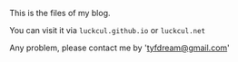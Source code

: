 This is the files of my blog.

You can visit it via `luckcul.github.io` or `luckcul.net`

Any problem, please contact me by 'tyfdream@gmail.com'
